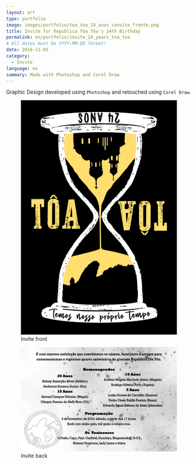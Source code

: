```yaml
---
layout: art
type: portfolio
image: images/portfolio/toa_toa_24_anos_convite_frente.png
title: Invite for Republica Tôa Tôa's 24th Birthday
permalink: en/portfolio/invite_24_years_toa_toa
# All dates must be YYYY-MM-DD format!
date: 2018-11-03
category:
  - Invite
language: en
summary: Made with Photoshop and Corel Draw
---
```

Graphic Design developed using `Photoshop` and retouched using `Corel Draw`.

<figure>
  <img src="/images/portfolio/toa_toa_24_anos_convite_frente.png" alt="Frente do convite"/>
  <figcaption>Invite front</figcaption>
</figure>

<figure>
  <img src="/images/portfolio/toa_toa_24_anos_convite_tras.png" alt="Traseira do convite"/>
  <figcaption>Invite back</figcaption>
</figure>